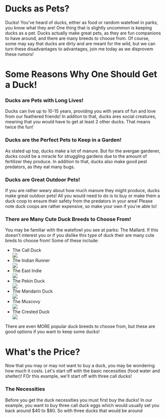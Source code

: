 
  <title>Ducks</title>
  <h1> <strong>Ducks as Pets?</strong></h1>
  <p> Ducks! You've heard of ducks, either as food or random watefowl in parks, you know what they are! One thing that is slightly uncommon is keeping ducks as a pet. Ducks actually make great pets, as they are fun companions to have around, and there are many breeds to choose from. Of course, some may say that ducks are dirty and are meant for the wild, but we can turn these disadvantages to advantages, join me today as we disprovem these rumors! </p>
  <body>
<h1><strong>Some Reasons Why One Should Get a Duck!</strong></h1>
  <h3> Ducks are Pets with Long Lives! </h3>
  <p> Ducks can live up to 10-15 years, providing you with years of fun and love from our feathered friends! In additon to that, ducks ares social creatures, meaning that you would have to get at least 2 other ducks. That means twice the fun!</p>
  <h3> Ducks are the Perfect Pets to Keep in a Garden!</h3>
  <p> As stated up top, ducks make a lot of manure. But for the avergae gardener, ducks could be a miracle for struggling gardens due to the amount of fertilizer they produce. In addition to that, ducks also make good pest predators, as they eat many bugs.</p>
    <h3> Ducks are Great Outdoor Pets!</h3>
    <p> If you are rather weary about how much manure they might produce, ducks make great outdoor pets! All you would need to do is to buy or make them a duck coop to ensure their safety from the predators in your area! Please note duck coops are rather expensive, so make your own if you're able to!</p>
    <h3>There are Many Cute Duck Breeds to Choose From!</h3>
    <p> You may be familiar with the watefowl you see at parks: The Mallard. If this doesn't interest you or if you dislike this type of duck their are many cute breds to choose from! Some of these include:</p>
    <ul>
<li> The Call Duck</li>
      <img src="https://wisecountychickenfarm.com/cdn/shop/products/Screenshot_20230302_203423_Edge.jpg?v=1677811495&width=823"/>
<li> The Indian Runner</li>
      <img src="https://upload.wikimedia.org/wikipedia/commons/thumb/0/09/Runner-ducks.jpg/220px-Runner-ducks.jpg?v=1677811495&width=823"/>
<li> The East Indie</li>
      <img src="https://encrypted-tbn2.gstatic.com/images?q=tbn:ANd9GcTJywdxuyJPSRsVM2iFGMFeh4wC3QjgfVhzrWVtFXhkmZiiHFAL"/>
<li> The Pekin Duck</li>
      <img src="https://upload.wikimedia.org/wikipedia/commons/3/3f/Amerikanische_Pekingenten_2013_01%2C_cropped.jpg"/>
<li> The Mandarin Duck</li>
      <img src="https://cff2.earth.com/uploads/2021/11/08191423/794B1747-7F6A-4CE8-9124-29B035CE0067-scaled.jpeg"/>
<li> The Muscovy</li>
      <img src="https://www.dartagnan.com/dw/image/v2/BJQL_PRD/on/demandware.static/-/Sites-dartagnan-Library/default/dw42752945/images/content/what-is-muscovy-duck.jpg?sw=1200&strip=false"/>
<li> The Crested Duck</li>
      <img src="https://www.mypetchicken.com/cdn/shop/products/white-crested-duck5-mpc.jpg?v=1671498597"/>
    </ul>
    <p> There are even MORE popular duck breeds to choose from, but these are good options if you want to keep some ducks!</p>
  <h1><strong>What's the Price?</strong></h1>
    <p> Now that you may or may not want to buy a duck, you may be wondering how much it costs. Let's start off with the basic necessities (food water and shelter)! FOr this example, we'll start off with three call ducks!</p>
    <h3> The Necessities</h3>
    <p> Before you get the duck necessities you must first buy the ducks! In our example, you want to buy three call duck eggs which would usually set you back around $40 to $80. So with three ducks that would be around </p>
</body>
